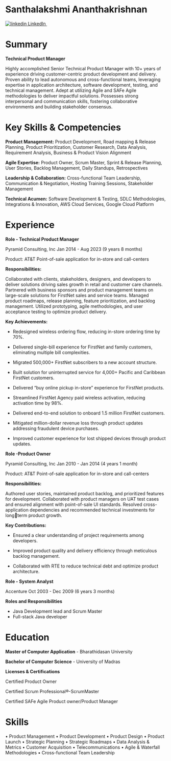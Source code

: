 # Santhalakshmi Ananthakrishnan

<p>
  <a href="https://www.linkedin.com/in/santhalakshmi" rel="nofollow noreferrer">
    <img src="https://i.stack.imgur.com/gVE0j.png" alt="linkedin"> LinkedIn
  </a> &nbsp; 
</p>

# Summary


**Technical Product Manager**

Highly accomplished Senior Technical Product Manager with 10+ years of experience driving customer-centric
product development and delivery. Proven ability to lead autonomous and cross-functional teams, leveraging
expertise in application architecture, software development, testing, and technical management. Adept at
utilizing Agile and SAFe Agile methodologies to deliver impactful solutions. Possesses strong interpersonal and
communication skills, fostering collaborative environments and building stakeholder consensus.

# Key Skills & Competencies

**Product Management:** Product Development, Road mapping & Release Planning, Product Prioritization, Customer
Research, Data Analysis, Requirement Analysis, Business & Product Vision Alignment

**Agile Expertise:** Product Owner, Scrum Master, Sprint & Release Planning, User Stories, Backlog Management,
Daily Standups, Retrospectives

**Leadership & Collaboration:** Cross-functional Team Leadership, Communication & Negotiation, Hosting Training
Sessions, Stakeholder Management

**Technical Acumen:** Software Development & Testing, SDLC Methodologies, Integrations & Innovation, AWS
Cloud Services, Google Cloud Platform

# Experience

**Role - Technical Product Manager**

Pyramid Consulting, Inc
Jan 2014 - Aug 2023 (9 years 8 months)

Product: AT&T Point-of-sale application for in-store and call-centers

**Responsibilities:**

Collaborated with clients, stakeholders, designers, and developers to deliver solutions driving
sales growth in retail and customer care channels. Partnered with business sponsors and product
management teams on large-scale solutions for FirstNet sales and service teams. Managed product
roadmaps, release planning, feature prioritization, and backlog management. Utilized prototyping, agile
methodologies, and user acceptance testing to optimize product delivery.

**Key Achievements:**

* Redesigned wireless ordering flow, reducing in-store ordering time by 70%.

* Delivered single-bill experience for FirstNet and family customers, eliminating multiple bill complexities.

* Migrated 500,000+ FirstNet subscribers to a new account structure.

* Built solution for uninterrupted service for 4,000+ Pacific and Caribbean FirstNet customers.

* Delivered “buy online pickup in-store” experience for FirstNet products.

* Streamlined FirstNet Agency paid wireless activation, reducing activation time by 98%.

* Delivered end-to-end solution to onboard 1.5 million FirstNet customers.

* Mitigated million-dollar revenue loss through product updates addressing fraudulent device purchases.

* Improved customer experience for lost shipped devices through product updates.

**Role -Product Owner**

Pyramid Consulting, Inc
Jan 2010 - Jan 2014 (4 years 1 month)

Product: AT&T Point-of-sale application for in-store and call-centers

**Responsibilities:**

Authored user stories, maintained product backlog, and prioritized features for development.
Collaborated with product managers on UAT test cases and ensured alignment with point-of-sale UI
standards. Resolved cross-application dependencies and recommended technical investments for longterm product growth.

**Key Contributions:**

* Ensured a clear understanding of project requirements among developers.

* Improved product quality and delivery efficiency through meticulous backlog management.

* Collaborated with RTE to reduce technical debt and optimize product architecture.

**Role - System Analyst**

Accenture
Oct 2003 - Dec 2009 (6 years 3 months)

**Roles and Responsibilities**

* Java Development lead and Scrum Master
* Full-stack Java developer

# Education

**Master of Computer Application** - Bharathidasan University

**Bachelor of Computer Science** - University of Madras

**Licenses & Certifications**

Certified Product Owner 

Certified Scrum Professional®-ScrumMaster

Certified SAFe Agile Product owner/Product Manager

# Skills

• Product Management   •  Product Development   •  Product Design   •  Product Launch   •  Strategic Planning  •  Strategic Roadmaps  •  Data Analysis & Metrics  • Customer Acquisition   •  Telecommunications   •  Agile & Waterfall Methodologies  •  Cross-functional Team Leadership

